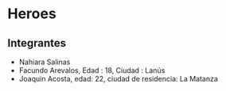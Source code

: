 # Heroes
## Integrantes
- Nahiara Salinas
- Facundo Arevalos, Edad : 18, Ciudad : Lanús
- Joaquin Acosta, edad: 22, ciudad de residencia: La Matanza